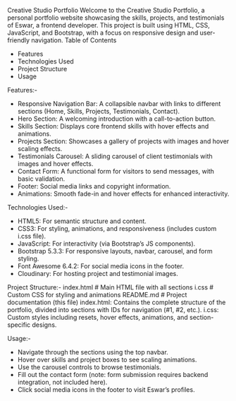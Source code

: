 Creative Studio Portfolio
Welcome to the Creative Studio Portfolio, a personal portfolio website showcasing the skills, projects, and testimonials of Eswar, a frontend developer. This project is built using HTML, CSS, JavaScript, and Bootstrap, with a focus on responsive design and user-friendly navigation.
Table of Contents
*  Features
*  Technologies Used
*  Project Structure
*  Usage
  
Features:-
* Responsive Navigation Bar: A collapsible navbar with links to different sections (Home, Skills, Projects, Testimonials, Contact).
* Hero Section: A welcoming introduction with a call-to-action button.
* Skills Section: Displays core frontend skills with hover effects and animations.
* Projects Section: Showcases a gallery of projects with images and hover scaling effects.
* Testimonials Carousel: A sliding carousel of client testimonials with images and hover effects.
* Contact Form: A functional form for visitors to send messages, with basic validation.
* Footer: Social media links and copyright information.
* Animations: Smooth fade-in and hover effects for enhanced interactivity.
  
Technologies Used:-
* HTML5: For semantic structure and content.
* CSS3: For styling, animations, and responsiveness (includes custom i.css file).
* JavaScript: For interactivity (via Bootstrap’s JS components).
* Bootstrap 5.3.3: For responsive layouts, navbar, carousel, and form styling.
* Font Awesome 6.4.2: For social media icons in the footer.
* Cloudinary: For hosting project and testimonial images.
  
Project Structure:-
	index.html         # Main HTML file with all sections
	i.css              # Custom CSS for styling and animations
	README.md          # Project documentation (this file)
 index.html: Contains the complete structure of the portfolio, divided into sections with IDs for navigation (#1, #2, etc.).
 i.css: Custom styles including resets, hover effects, animations, and section-specific designs.
 
Usage:-
* Navigate through the sections using the top navbar.
* Hover over skills and project boxes to see scaling animations.
* Use the carousel controls to browse testimonials.
* Fill out the contact form (note: form submission requires backend integration, not included here).
* Click social media icons in the footer to visit Eswar’s profiles.


 
